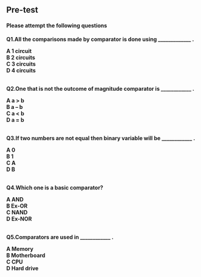 ## <b> Pre-test
#### Please attempt the following questions

Q1.All the comparisons made by comparator is done using _____________ .<br>

<b>A   1 circuit</b><br>
B   2 circuits<br>
C   3 circuits<br>
D   4 circuits<br><br>


Q2.One that is not the outcome of magnitude comparator is ____________ .<br>

A   a > b<br>
<b>B   a – b</b><br>
C   a < b<br>
D   a = b<br><br>


Q3.If two numbers are not equal then binary variable will be ____________ .<br>

<b>A   0</b><br>
B   1<br>
C   A<br>
D   B<br><br>


Q4.Which one is a basic comparator?<br>

A   AND<br>
B   Ex-OR<br>
C   NAND<br>
<b>D   Ex-NOR</b><br><br>


Q5.Comparators are used in ____________ .<br>

A   Memory<br>
B   Motherboard<br>
<b>C   CPU</b><br>
D   Hard drive
<br><br>